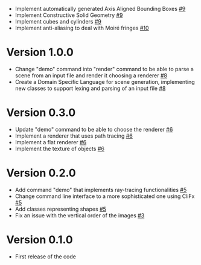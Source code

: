 - Implement automatically generated Axis Aligned Bounding Boxes [#9](https://github.com/Cr3sp1/RayTracer/pull/9)
- Implement Constructive Solid Geometry [#9](https://github.com/Cr3sp1/RayTracer/pull/9)
- Implement cubes and cylinders [#9](https://github.com/Cr3sp1/RayTracer/pull/9)
- Implement anti-aliasing to deal with Moiré fringes [#10](https://github.com/Cr3sp1/RayTracer/pull/10)

# Version 1.0.0

-   Change "demo" command into "render" command to be able to parse a scene from an input file and render it choosing a renderer [#8](https://github.com/Cr3sp1/RayTracer/pull/8)
-   Create a Domain Specific Language for scene generation, implementing new classes to support lexing and parsing of an input file [#8](https://github.com/Cr3sp1/RayTracer/pull/8)

# Version 0.3.0

-   Update "demo" command to be able to choose the renderer [#6](https://github.com/Cr3sp1/RayTracer/pull/6)
-   Implement a renderer that uses path tracing [#6](https://github.com/Cr3sp1/RayTracer/pull/6)
-   Implement a flat renderer [#6](https://github.com/Cr3sp1/RayTracer/pull/6)
-   Implement the texture of objects [#6](https://github.com/Cr3sp1/RayTracer/pull/6)


# Version 0.2.0

-   Add command "demo" that implements ray-tracing functionalities [#5](https://github.com/Cr3sp1/RayTracer/pull/5)
-   Change command line interface to a more sophisticated one using CliFx [#5](https://github.com/Cr3sp1/RayTracer/pull/5)
-   Add classes representing shapes [#5](https://github.com/Cr3sp1/RayTracer/pull/5)
-   Fix an issue with the vertical order of the images [#3](https://github.com/Cr3sp1/RayTracer/pull/4)

# Version 0.1.0

-   First release of the code

